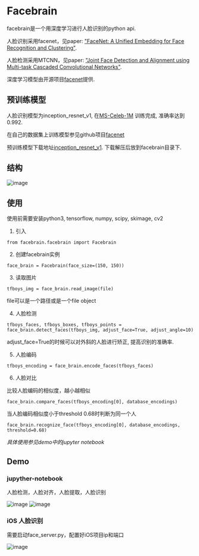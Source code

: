 # Facebrain

facebrain是一个用深度学习进行人脸识别的python api. 

人脸识别采用facenet，见paper: ["FaceNet: A Unified Embedding for Face Recognition and Clustering"](http://arxiv.org/abs/1503.03832).

人脸检测采用MTCNN，见paper: ["Joint Face Detection and Alignment using Multi-task Cascaded Convolutional Networks"](https://kpzhang93.github.io/MTCNN_face_detection_alignment/).

深度学习模型由开源项目[facenet](https://github.com/davidsandberg/facenet)提供.

## 预训练模型
人脸识别模型为inception_resnet_v1, 在[MS-Celeb-1M](https://www.microsoft.com/en-us/research/project/ms-celeb-1m-challenge-recognizing-one-million-celebrities-real-world/) 训练完成, 准确率达到0.992.

在自己的数据集上训练模型参见github项目[facenet](https://github.com/davidsandberg/facenet)

预训练模型下载地址[inception_resnet_v1](https://pan.baidu.com/s/1eTooi9k). 下载解压后放到facebrain目录下.

## 结构
![image](https://github.com/CoderSLZhang/Facebrain/blob/master/facebrain_architecture.jpg)

## 使用
使用前需要安装python3, tensorflow, numpy, scipy, skimage, cv2

1. 引入
```
from facebrain.facebrain import Facebrain
```
2. 创建facebrain实例
```
face_brain = Facebrain(face_size=(150, 150))
```
3. 读取图片
```
tfboys_img = face_brain.read_image(file)
```
file可以是一个路径或是一个file object

4. 人脸检测
```
tfboys_faces, tfboys_boxes, tfboys_points = face_brain.detect_faces(tfboys_img, adjust_face=True, adjust_angle=10)
```
adjust_face=True的时候可以对外斜的人脸进行矫正, 提高识别的准确率.

5. 人脸编码
```
tfboys_encoding = face_brain.encode_faces(tfboys_faces)
```
6. 人脸对比

比较人脸编码的相似度，越小越相似
```
face_brain.compare_faces(tfboys_encoding[0], database_encodings)
```
当人脸编码相似度小于threshold 0.68时判断为同一个人
```
face_brain.recognize_face(tfboys_encoding[0], database_encodings, threshold=0.68)
```
*具体使用参见demo中的jupyter notebook* 

## Demo
### jupyther-notebook
人脸检测，人脸对齐，人脸提取，人脸识别

![image](https://github.com/CoderSLZhang/Facebrain/blob/master/demo/demo2.png)
![image](https://github.com/CoderSLZhang/Facebrain/blob/master/demo/demo3.jpg)

### iOS 人脸识别
需要启动face_server.py，配置好iOS项目ip和端口

![image](https://github.com/CoderSLZhang/Facebrain/blob/master/demo/demo1.jpg)
